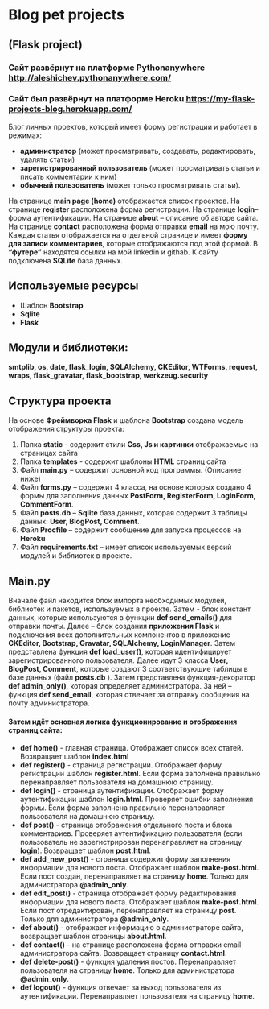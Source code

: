 # Blog pet projects
## (Flask project)
### Сайт развёрнут на платформе Pythonanywhere http://aleshichev.pythonanywhere.com/
### Сайт был развёрнут на платформе Heroku https://my-flask-projects-blog.herokuapp.com/
Блог личных проектов, который имеет форму регистрации и работает в режимах:
- **администратор** (может просматривать, создавать, редактировать, удалять статьи)
- **зарегистрированный пользователь** (может просматривать статьи и писать комментарии к ним)
- **обычный пользователь** (может только просматривать статьи).

На странице **main page (home)** отображается список проектов. На странице **register** расположена форма регистрации. На странице **login**– форма аутентификации. На странице **about** – описание об авторе сайта. На странице **contact** расположена форма отправки **email** на мою почту. Каждая статья отображается на отдельной странице и имеет **форму для записи комментариев**, которые отображаются под этой формой. В **“футере”** находятся ссылки на мой linkedin и githab. 
К сайту подключена **SQLite** база данных.

## Используемые ресурсы
-	Шаблон **Bootstrap**
-	**Sqlite**
-	**Flask** 
## Модули и библиотеки:
**smtplib, os, date, flask_login, SQLAlchemy, CKEditor, WTForms, request, wraps, flask_gravatar, flask_bootstrap, werkzeug.security**
 
## Структура проекта
На основе **Фреймворка Flask** и шаблона **Bootstrap** создана модель отображения структуры проекта:
1.	Папка **static** - содержит стили **Css, Js и картинки** отображаемые на страницах сайта
2.	Папка **templates** - содержит шаблоны **HTML** страниц сайта
3.	Файл **main.py** – содержит основной код программы. (Описание ниже)
4.	Файл **forms.py** – содержит  4 класса, на основе которых создано 4 формы для заполнения данных **PostForm, RegisterForm, LoginForm, CommentForm**.
5.	Файл **posts.db** – **Sqlite** база данных, которая содержит 3 таблицы данных: **User, BlogPost, Comment**.
6.	Файл **Procfile** – содержит сообщение для запуска процессов на **Heroku**
7.	Файл **requirements.txt** – имеет список используемых версий модулей и библиотек в проекте.

## Main.py 
Вначале файл находится блок импорта необходимых модулей, библиотек и пакетов, используемых в проекте.  Затем - блок констант данных, которые используются в функции **def send_emails()** для отправки почты. Далее – блок создания **приложения Flask** и подключения всех дополнительных компонентов в приложение **CKEditor, Bootstrap, Gravatar, SQLAlchemy, LoginManager**. Затем представлена функция **def load_user()**, которая идентифицирует зарегистрированного пользователя. Далее идут 3 класса **User, BlogPost, Comment**, которые создают 3 соответствующие таблицы в базе данных (файл **posts.db** ). Затем представлена функция-декоратор **def admin_only()**, которая определяет администратора. За ней – функция **def send_email**, которая отвечает за отправку сообщения на почту администратора. 
#### Затем идёт основная логика функционирование и отображения страниц сайта:
- **def home()** - главная страница. Отображает список всех статей. Возвращает шаблон **index.html**
- **def register()** - страница регистрации. Отображает форму регистрации шаблон **register.html**. Если форма заполнена правильно перенаправляет пользователя на домашнюю страницу. 
- **def login()** - страница аутентификации. Отображает форму аутентификации шаблон **login.html**. Проверяет ошибки заполнения формы. Если форма заполнена правильно перенаправляет пользователя на домашнюю страницу. 
- **def post()** - страница отображения отдельного поста и блока комментариев. Проверяет аутентификацию пользователя (если пользователь не зарегистрирован перенаправляет на страницу **login**). Возвращает шаблон **post.html**.
- **def add_new_post()** -  страница содержит форму заполнения информации для нового поста. Отображает шаблон **make-post.html**. Если пост создан, перенаправляет на страницу **home**. Только для администратора **@admin_only**.
- **def edit_post()** - страница отображает форму редактирования информации для нового поста. Отображает шаблон **make-post.html**. Если пост отредактирован, перенаправляет на страницу **post**. Только для администратора **@admin_only**.
- **def about()** - отображает информацию о администраторе сайта, возвращает шаблон страницы **about.html**.
- **def contact()** - на странице расположена форма отправки email администратора сайта. Возвращает страницу **contact.html**.
- **def delete-post()** - функция удаления постов. Перенаправляет пользователя на страницу **home**. Только для администратора **@admin_only**.
- **def logout()** - функция отвечает за выход пользователя из аутентификации. Перенаправляет пользователя на страницу **home**.




